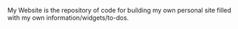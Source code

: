 My Website is the repository of code for building my own personal site filled with my own information/widgets/to-dos. 

